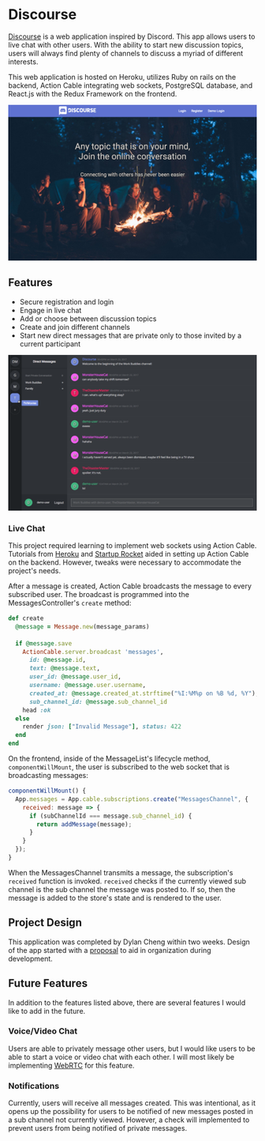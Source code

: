 # Discourse

[Discourse][discourse] is a web application inspired by Discord. This app allows users to live chat with other users. With the ability to start new discussion topics, users will always find plenty of channels to discuss a myriad of different interests.

This web application is hosted on Heroku, utilizes Ruby on rails on the backend, Action Cable integrating web sockets, PostgreSQL database, and React.js with the Redux Framework on the frontend.

![Discourse home page: discourse.chat][home page]

## Features

- Secure registration and login
- Engage in live chat
- Add or choose between discussion topics
- Create and join different channels
- Start new direct messages that are private only to those invited by a current participant

![Discourse direct messages page: discourse.chat][direct messages]

### Live Chat

This project required learning to implement web sockets using Action Cable. Tutorials from [Heroku][heroku tutorial] and [Startup Rocket][startup rocket tutorial] aided in setting up Action Cable on the backend. However, tweaks were necessary to accommodate the project's needs.

After a message is created, Action Cable broadcasts the message to every subscribed user. The broadcast is programmed into the MessagesController's `create` method:

```ruby
def create
  @message = Message.new(message_params)

  if @message.save
    ActionCable.server.broadcast 'messages',
      id: @message.id,
      text: @message.text,
      user_id: @message.user_id,
      username: @message.user.username,
      created_at: @message.created_at.strftime("%I:%M%p on %B %d, %Y"),
      sub_channel_id: @message.sub_channel_id
    head :ok
  else
    render json: ["Invalid Message"], status: 422
  end
end
```

On the frontend, inside of the MessageList's lifecycle method, `componentWillMount`, the user is subscribed to the web socket that is broadcasting messages:

```javascript
componentWillMount() {
  App.messages = App.cable.subscriptions.create("MessagesChannel", {
    received: message => {
      if (subChannelId === message.sub_channel_id) {
        return addMessage(message);
      }
    }
  });
}
```

When the MessagesChannel transmits a message, the subscription's `received` function is invoked. `received` checks if the currently viewed sub channel is the sub channel the message was posted to. If so, then the message is added to the store's state and is rendered to the user.


## Project Design

This application was completed by Dylan Cheng within two weeks. Design of the app started with a [proposal][proposal] to aid in organization during development.

## Future Features

In addition to the features listed above, there are several features I would like to add in the future.

### Voice/Video Chat
Users are able to privately message other users, but I would like users to be able to start a voice or video chat with each other. I will most likely be implementing [WebRTC][WebRTC] for this feature.

### Notifications
Currently, users will receive all messages created. This was intentional, as it opens up the possibility for users to be notified of new messages posted in a sub channel not currently viewed. However, a check will implemented to prevent users from being notified of private messages.

[discourse]: www.discourse.chat
[home page]: ./docs/images/home_page.png "Discourse home page"
[direct messages]: ./docs/images/direct_messages.png "Discourse direct messages page"
[proposal]: ./docs/README.md
[heroku tutorial]: https://blog.heroku.com/real_time_rails_implementing_websockets_in_rails_5_with_action_cable
[startup rocket tutorial]: https://www.startuprocket.com/articles/rails5-actioncable-redux-and-react-walking-through-an-example-chat-application
[WebRTC]: https://www.pubnub.com/blog/2014-10-21-building-a-webrtc-video-and-voice-chat-application/
